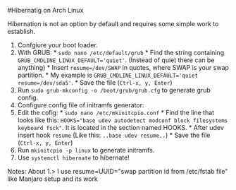 #Hibernatig on Arch Linux

Hibernation is not an option by default and requires some simple work to establish.

1. Confgiure your boot loader.
  1. With GRUB:
    * `sudo nano /etc/default/grub`
    * Find the string containing `GRUB_CMDLINE_LINUX_DEFAULT='quiet'`. (Instead of quiet there can be anything)
    * Insert `resume=/dev/SWAP` in quotes, where SWAP is your swap partition.
    * My example is `GRUB_CMDLINE_LINUX_DEFAULT='quiet resume=/dev/sda5'`.
    * Save the file (`Ctrl-x, y, Enter`)
  2. Run `sudo grub-mkconfig -o /boot/grub/grub.cfg` to generate grub config.
2. Configure config file of initramfs generator:
  1. Edit the cofig:
    * `sudo nano /etc/mkinitcpio.conf`
    * Find the line that looks like this: `HOOKS="base udev autodetect modconf block filesystems keyboard fsck"`. It is located in the section named HOOKS.
    * After udev insert hook `resume` (Like this: `..base udev resume..`)
    * Save the file (`Ctrl-x, y, Enter`)
  2. Run `mkinitcpio -p linux` to generate initramfs.
3. Use `systemctl hibernate` to hibernate!

Notes:
About 1.> I use resume=UUID="swap partition id from /etc/fstab file" like Manjaro setup and its work
